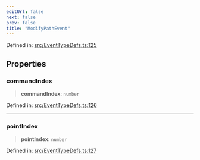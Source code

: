 ```yaml
---
editUrl: false
next: false
prev: false
title: "ModifyPathEvent"
---
```


Defined in: [src/EventTypeDefs.ts:125](https://github.com/fabricjs/fabric.js/blob/b4f67b1cfd353d0e2763b168e07bce6b67895452/src/EventTypeDefs.ts#L125)

## Properties

### commandIndex

> **commandIndex**: `number`

Defined in: [src/EventTypeDefs.ts:126](https://github.com/fabricjs/fabric.js/blob/b4f67b1cfd353d0e2763b168e07bce6b67895452/src/EventTypeDefs.ts#L126)

***

### pointIndex

> **pointIndex**: `number`

Defined in: [src/EventTypeDefs.ts:127](https://github.com/fabricjs/fabric.js/blob/b4f67b1cfd353d0e2763b168e07bce6b67895452/src/EventTypeDefs.ts#L127)
